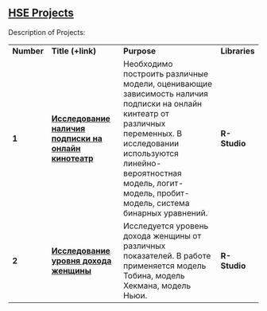 ## <a href="https://github.com/KirillKalininn/HSE-Projects" target="_blank"><b>HSE Projects</b></a>

Description of Projects:

<table>
<tr>
<td><b>Number</b></td>
<td><b>Title (+link)</b></td>
<td><b>Purpose</b></td>
<td><b>Libraries</b></td>
<tr>
<td><b>1</b></td>
<td><a href="https://github.com/KirillKalininn/HSE-Projects/blob/main/%D0%9D%D0%B0%D0%BB%D0%B8%D1%87%D0%B8%D0%B5%20%D0%BF%D0%BE%D0%B4%D0%BF%D0%B8%D1%81%D0%BA%D0%B8%20%D0%BD%D0%B0%20%D0%BE%D0%BD%D0%BB%D0%B0%D0%B8%CC%86%D0%BD%20%D0%BA%D0%B8%D0%BD%D0%BE%D1%82%D0%B5%D0%B0%D1%82%D1%80%20-%20%D0%9A%D0%9E%D0%94.R" target="_blank"><b>Исследование наличия подписки на онлайн кинотеатр</b></a></td>
<td>Необходимо построить различные модели, оценивающие зависимость наличия подписки на онлайн кинтеатр от различных переменных. В исследовании используются линейно-вероятностная модель, логит-модель, пробит-модель, система бинарных уравнений. </td>
<td><b>R-Studio</b></td>
<tr>
<td> <b>2</b></td>
<td><a href="https://github.com/KirillKalininn/HSE-Projects/blob/main/%D0%A3%D1%80%D0%BE%D0%B2%D0%B5%D0%BD%D1%8C%20%D0%B4%D0%BE%D1%85%D0%BE%D0%B4%D0%B0%20%D0%B6%D0%B5%D0%BD%D1%89%D0%B8%D0%BD%D1%8B%20-%20%D0%9A%D0%9E%D0%94.R" target="_blank"><b>Исследование уровня дохода женщины</b></a></td>
<td>Исследуется уровень дохода женщины от различных показателей. В работе применяется модель Тобина, модель Хекмана, модель Ньюи. </td>
<td><b>R-Studio</b></td>
</table>
<br/><br/>

